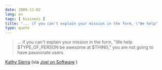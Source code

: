 ```yaml
---
date: 2009-11-02
lang: en
tags: [ business ]
title: "... if you can't explain your mission in the form, \"We help"
type: quote
---
```


> ... if you can't explain your mission in the form, "We help
> \$TYPE_OF_PERSON be awesome at \$THING," you are not going to have
> passionate users.

[Kathy Sierra](http://headrush.typepad.com) (via [Joel on
Software](http://www.joelonsoftware.com/items/2009/11/01.html) )

